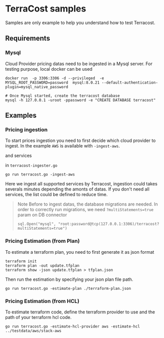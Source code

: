 # TerraCost samples

Samples are only example to help you understand how to test Terracost.

## Requirements

### Mysql

Cloud Provider pricing datas need to be ingested in a Mysql server. For testing purpose, local docker can be used

```
docker run  -p 3306:3306 -d --privileged  -e MYSQL_ROOT_PASSWORD=password  mysql:8.0.21 --default-authentication-plugin=mysql_native_password

# Once Mysql started, create the terracost database
mysql -h 127.0.0.1 -uroot -ppassword -e "CREATE DATABASE terracost"
```

## Examples

### Pricing ingestion

To start prices ingestion you need to first decide which cloud provider to ingest. In the example `AWS` is available with `-ingest-aws`.

 and services

 in `terracost-ingester.go`

```
go run terracost.go -ingest-aws
```

Here we ingest all supported services by Terracost, ingestion could takes severals minutes depending the amonts of datas.
If you don't need all services, the list could be defined to reduce time.

> Note
> Before to ingest datas, the database migrations are needed. In order to correctly run migrations, we need `?multiStatements=true` param on DB connector
> ```
> sql.Open("mysql", "root:password@tcp(127.0.0.1:3306)/terracost?multiStatements=true")
> ```

### Pricing Estimation (from Plan)

To estimate a terraform plan, you need to first generate it as json format

```
terraform init
terraform plan -out update.tfplan
terraform show -json update.tfplan > tfplan.json
```

Then run the estimation by specifying your json plan file path.

```
go run terracost.go -estimate-plan ./terraform-plan.json
```

### Pricing Estimation (from HCL)

To estimate terraform code, define the terraform provider to use and the path of your terraform hcl code.
```
go run terracost.go -estimate-hcl-provider aws -estimate-hcl ../testdata/aws/stack-aws
```
